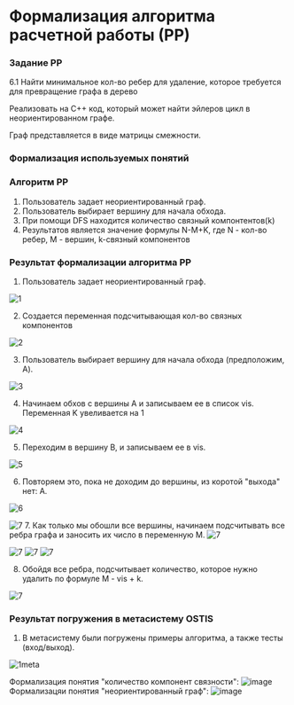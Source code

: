 
# Формализация алгоритма расчетной работы (РР)

### Задание РР 
6.1 Найти минимальное кол-во ребер для удаление, которое требуется для превращение графа в дерево

Реализовать на C++ код, который может найти эйлеров цикл в неориентированном графе.

Граф представляется в виде матрицы смежности.

### Формализация используемых понятий


### Алгоритм РР

1. Пользователь задает неориентированный граф.
2. Пользователь выбирает вершину для начала обхода.
3. При помощи DFS находится количество связный компонтентов(k)
4. Результатов является значение формулы N-M+K, где N - кол-во ребер, M - вершин, k-связный компонентов

### Результат формализации алгоритма РР

1. Пользователь задает неориентированный граф.
   
![1](steps/2.png)

2. Создается переменная подсчитывающая кол-во связных компонентов
   
![2](steps/1.png)

3. Пользователь выбирает вершину для начала обхода (предположим, A).
   
![3](steps/3.png)

4. Начинаем обхов с вершины А и записываем ее в список vis. Переменная K увеливается на 1

![4](steps/4.png)

5. Переходим в вершину B, и записываем ее в vis.
    
![5](steps/5.png)

6. Повторяем это, пока не доходим до вершины, из коротой "выхода" нет: A.

![6](steps/6.png)


   
![7](steps/7.png)
7. Как только мы обошли все вершины, начинаем подсчитывать все ребра графа и заносить их число в переменную M.
![7](steps/8.png)



![7](steps/9.png)
![7](steps/10.png)
![7](steps/11.png)

8. Обойдя все ребра, подсчитывает количество, которое нужно удалить по формуле M - vis + k.

![7](steps/12.png)


### Результат погружения в метасистему OSTIS

1. В метасистему были погружены примеры алгоритма, а также тесты (вход/выход).

![1meta](metasystem/1met.png)



Формализация понятия "количество компонент связности":
![image](https://github.com/iis-32170x/RPIIS/assets/148707516/cb8a791f-c29d-4925-a13e-535af4966f36)
Формализацяи понятия "неориентированный граф":
![image](https://github.com/iis-32170x/RPIIS/assets/148707516/0a05ead9-85a0-4486-a262-4fe6f790ac6c)
